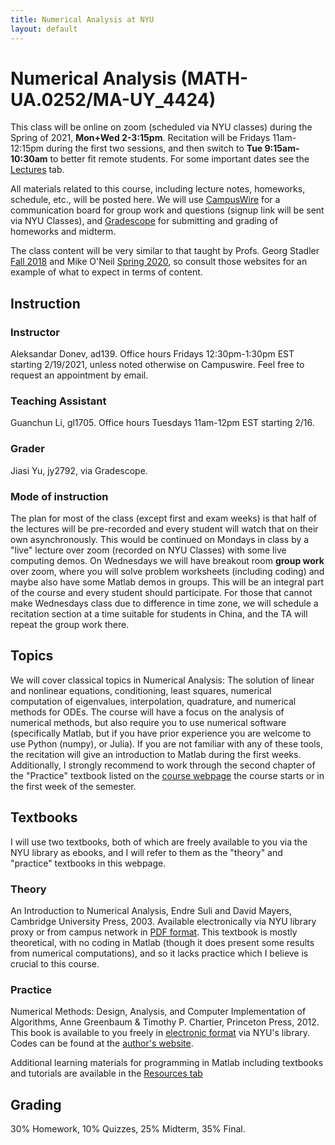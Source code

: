 ```yaml
---
title: Numerical Analysis at NYU
layout: default
---
```

# Numerical Analysis (MATH-UA.0252/MA-UY_4424)

This class will be online on zoom (scheduled via NYU classes) during the Spring of 2021, **Mon+Wed 2-3:15pm**. Recitation will be Fridays 11am-12:15pm during the first two sessions, and then switch to **Tue 9:15am-10:30am** to better fit remote students. For some important dates see the [Lectures](Lectures.md) tab.

All materials related to this course, including lecture notes, homeworks, schedule, etc., will be posted here. We will use [CampusWire](https://campuswire.com/) for a communication board for group work and questions (signup link will be sent via NYU Classes), and [Gradescope](https://www.gradescope.com) for submitting and grading of homeworks and midterm.

The class content will be very similar to that taught by Profs. Georg Stadler [Fall 2018](https://cims.nyu.edu/~stadler/na18/) and Mike O'Neil [Spring 2020](https://cims.nyu.edu/~oneil/courses/sp20-ma4424/), so consult those websites for an example of what to expect in terms of content.

## Instruction

### Instructor
Aleksandar Donev, ad139. Office hours Fridays 12:30pm-1:30pm EST starting 2/19/2021, unless noted otherwise on Campuswire. Feel free to request an appointment by email.
### Teaching Assistant
Guanchun Li, gl1705. Office hours Tuesdays 11am-12pm EST starting 2/16.
### Grader
Jiasi Yu, jy2792, via Gradescope.

### Mode of instruction

The plan for most of the class (except first and exam weeks) is that half of the lectures will be pre-recorded and every student will watch that on their own asynchronously. This would be continued on Mondays in class by a "live" lecture over zoom (recorded on NYU Classes) with some live computing demos. On Wednesdays we will have breakout room **group work** over zoom, where you will solve problem worksheets (including coding) and maybe also have some Matlab demos in groups. This will be an integral part of the course and every student should participate. For those that cannot make Wednesdays class due to difference in time zone, we will schedule a recitation section at a time suitable for students in China, and the TA will repeat the group work there.

## Topics

We will cover classical topics in Numerical Analysis: The solution of linear and nonlinear equations, conditioning, least squares, numerical computation of eigenvalues, interpolation, quadrature, and numerical methods for ODEs. The course will have a focus on the analysis of numerical methods, but also require you to use numerical software (specifically Matlab, but if you have prior experience you are welcome to use Python (numpy), or Julia). If you are not familiar with any of these tools, the recitation will give an introduction to Matlab during the first weeks. Additionally, I  strongly recommend to work through the second chapter of the "Practice" textbook listed on the [course webpage](https://adonev.github.io/NumAnal2021) the course starts or in the first week of the semester.

## Textbooks

I will use two textbooks, both of which are freely available to you via the NYU library as ebooks, and I will refer to them as the "theory" and "practice" textbooks in this webpage.

### Theory
An Introduction to Numerical Analysis, Endre Suli and David Mayers, Cambridge University Press, 2003. Available electronically via NYU library proxy or from campus network in [PDF format](https://www.cambridge.org/core/books/an-introduction-to-numerical-analysis/FD8BCAD7FE68002E2179DFF68B8B7237). This textbook is mostly theoretical, with no coding in Matlab (though it does present some results from numerical computations), and so it lacks practice which I believe is crucial to this course.

### Practice
Numerical Methods: Design, Analysis, and Computer Implementation of Algorithms, Anne Greenbaum & Timothy P. Chartier, Princeton Press, 2012. This book is available to you freely in [electronic format](https://ebookcentral.proquest.com/lib/nyulibrary-ebooks/detail.action?docID=867854) via NYU's library. Codes can be found at the [author's website](https://academics.davidson.edu/math/chartier/Numerical/).

Additional learning materials for programming in Matlab including textbooks and tutorials are available in the [Resources tab](Resources.md)

## Grading

30% Homework, 10% Quizzes, 25% Midterm, 35% Final.

